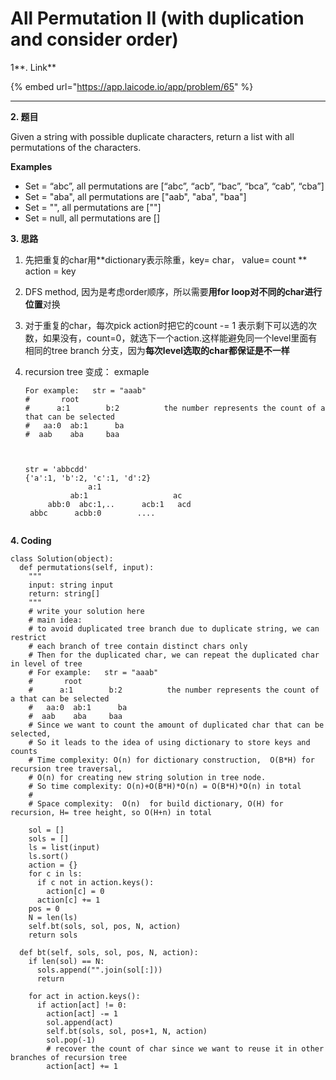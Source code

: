 # All Permutation II (with duplication and consider order)

1**. Link**

{% embed url="https://app.laicode.io/app/problem/65" %}

****

**2. 题目**

Given a string with possible duplicate characters, return a list with all permutations of the characters.

**Examples**

* Set = “abc”, all permutations are \[“abc”, “acb”, “bac”, “bca”, “cab”, “cba”]
* Set = "aba", all permutations are \["aab", "aba", "baa"]
* Set = "", all permutations are \[""]
* Set = null, all permutations are \[]



**3. 思路**

1. 先把重复的char用**dictionary表示除重，key= char， value= count ** action = key
2. DFS method, 因为是考虑order顺序，所以需要**用for loop对不同的char进行位置**对换
3. 对于重复的char，每次pick action时把它的count -= 1 表示剩下可以选的次数，如果没有，count=0，就选下一个action.这样能避免同一个level里面有相同的tree branch 分支，因为**每次level选取的char都保证是不一样**
4.  recursion tree 变成： exmaple

    ```
    For example:   str = "aaab"
    #       root
    #      a:1        b:2          the number represents the count of a that can be selected
    #   aa:0  ab:1      ba     
    #  aab    aba     baa   



    str = 'abbcdd'
    {'a':1, 'b':2, 'c':1, 'd':2}
                  a:1
              ab:1                   ac
         abb:0  abc:1,..      acb:1   acd
     abbc      acbb:0        ....
     
    ```

**4. Coding**

```
class Solution(object):
  def permutations(self, input):
    """
    input: string input
    return: string[]
    """
    # write your solution here
    # main idea:
    # to avoid duplicated tree branch due to duplicate string, we can restrict
    # each branch of tree contain distinct chars only
    # Then for the duplicated char, we can repeat the duplicated char in level of tree
    # For example:   str = "aaab"
    #       root
    #      a:1        b:2          the number represents the count of a that can be selected
    #   aa:0  ab:1      ba     
    #  aab    aba     baa   
    # Since we want to count the amount of duplicated char that can be selected, 
    # So it leads to the idea of using dictionary to store keys and counts
    # Time complexity: O(n) for dictionary construction,  O(B*H) for recursion tree traversal, 
    # O(n) for creating new string solution in tree node. 
    # So time complexity: O(n)+O(B*H)*O(n) = O(B*H)*O(n) in total
    # 
    # Space complexity:  O(n)  for build dictionary, O(H) for recursion, H= tree height, so O(H+n) in total

    sol = []
    sols = []
    ls = list(input)
    ls.sort()
    action = {}
    for c in ls:
      if c not in action.keys():
        action[c] = 0
      action[c] += 1
    pos = 0
    N = len(ls)
    self.bt(sols, sol, pos, N, action)
    return sols

  def bt(self, sols, sol, pos, N, action):
    if len(sol) == N:
      sols.append("".join(sol[:]))
      return

    for act in action.keys():
      if action[act] != 0:
        action[act] -= 1
        sol.append(act)
        self.bt(sols, sol, pos+1, N, action) 
        sol.pop(-1)
        # recover the count of char since we want to reuse it in other branches of recursion tree
        action[act] += 1
```











